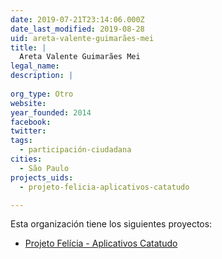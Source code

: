 ```yaml
---
date: 2019-07-21T23:14:06.000Z
date_last_modified: 2019-08-28
uid: areta-valente-guimarães-mei
title: |
  Areta Valente Guimarães Mei
legal_name: 
description: |
  
org_type: Otro
website: 
year_founded: 2014
facebook: 
twitter: 
tags:
  - participación-ciudadana
cities: 
  - São Paulo
projects_uids:
  - projeto-felicia-aplicativos-catatudo

---
```


Esta organización tiene los siguientes proyectos:

- [Projeto Felícia - Aplicativos Catatudo](/proyectos/projeto-felicia-aplicativos-catatudo)
